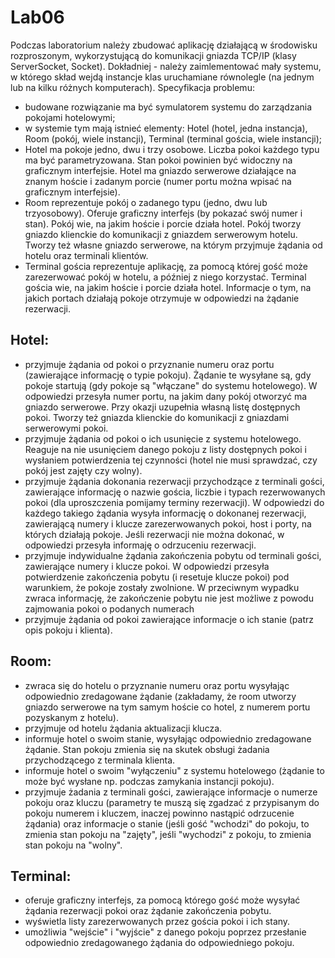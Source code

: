 # Lab06
Podczas laboratorium należy zbudować aplikację działającą w środowisku rozproszonym, wykorzystującą do komunikacji gniazda TCP/IP (klasy ServerSocket, Socket). Dokładniej - należy zaimlementować mały systemu, w którego skład wejdą instancje klas uruchamiane równolegle (na jednym lub na kilku różnych komputerach).
Specyfikacja problemu:

- budowane rozwiązanie ma być symulatorem systemu do zarządzania pokojami hotelowymi;
- w systemie tym mają istnieć elementy: Hotel (hotel, jedna instancja), Room (pokój, wiele instancji), Terminal (terminal gościa, wiele instancji);
- Hotel ma pokoje jedno, dwu i trzy osobowe. Liczba pokoi każdego typu ma być parametryzowana. Stan pokoi powinien być widoczny na graficznym interfejsie. Hotel ma gniazdo serwerowe działające na znanym hoście i zadanym porcie (numer portu można wpisać na graficznym interfejsie).
- Room reprezentuje pokój o zadanego typu (jedno, dwu lub trzyosobowy). Oferuje graficzny interfejs (by pokazać swój numer i stan). Pokój wie, na jakim hoście i porcie działa hotel. Pokój tworzy gniazdo klienckie do komunikacji z gniazdem serwerowym hotelu. Tworzy też własne gniazdo serwerowe, na którym przyjmuje żądania od hotelu oraz terminali klientów.
- Terminal gościa reprezentuje aplikację, za pomocą której gość może zarezerwować pokój w hotelu, a później z niego korzystać. Terminal gościa wie, na jakim hoście i porcie działa hotel. Informacje o tym, na jakich portach działają pokoje otrzymuje w odpowiedzi na żądanie rezerwacji.
## Hotel:
 - przyjmuje żądania od pokoi o przyznanie numeru oraz portu (zawierające informację o typie pokoju). Żądanie te wysyłane są, gdy pokoje startują (gdy pokoje są "włączane" do systemu hotelowego). W odpowiedzi przesyła numer portu, na jakim dany pokój otworzyć ma gniazdo serwerowe. Przy okazji uzupełnia własną listę dostępnych pokoi. Tworzy też gniazda klienckie do komunikacji z gniazdami serwerowymi pokoi.
 - przyjmuje żądania od pokoi o ich usunięcie z systemu hotelowego. Reaguje na nie usunięciem danego pokoju z listy dostępnych pokoi i wysłaniem potwierdzenia tej czynności (hotel nie musi sprawdzać, czy pokój jest zajęty czy wolny).
 - przyjmuje żądania dokonania rezerwacji przychodzące z terminali gości, zawierające informację o nazwie gościa, liczbie i typach rezerwowanych pokoi (dla uproszczenia pomijamy terminy rezerwacji). W odpowiedzi do każdego takiego żądania wysyła informację o dokonanej rezerwacji, zawierającą numery i klucze zarezerwowanych pokoi, host i porty, na których działają pokoje. Jeśli rezerwacji nie można dokonać, w odpowiedzi przesyła informaję o odrzuceniu rezerwacji.
 - przyjmuje indywidualne żądania zakończenia pobytu od terminali gości, zawierające numery i klucze pokoi. W odpowiedzi przesyła potwierdzenie zakończenia pobytu (i resetuje klucze pokoi) pod warunkiem, że pokoje zostały zwolnione. W przeciwnym wypadku zwraca informację, że zakończenie pobytu nie jest możliwe z powodu zajmowania pokoi o podanych numerach
 - przyjmuje żądania od pokoi zawierające informacje o ich stanie (patrz opis pokoju i klienta).
## Room:
 - zwraca się do hotelu o przyznanie numeru oraz portu wysyłając odpowiednio zredagowane żądanie (zakładamy, że room utworzy gniazdo serwerowe na tym samym hoście co hotel, z numerem portu pozyskanym z hotelu).
 - przyjmuje od hotelu żądania aktualizacji klucza.
 - informuje hotel o swoim stanie, wysyłając odpowiednio zredagowane żądanie. Stan pokoju zmienia się na skutek obsługi żadania przychodzącego z terminala klienta.
 - informuje hotel o swoim "wyłączeniu" z systemu hotelowego (żądanie to może być wysłane np. podczas zamykania instancji pokoju).
 - przyjmuje żadania z terminali gości, zawierające informacje o numerze pokoju oraz kluczu (parametry te muszą się zgadzać z przypisanym do pokoju numerem i kluczem, inaczej powinno nastąpić odrzucenie żądania) oraz informacje o stanie (jeśli gość "wchodzi" do pokoju, to zmienia stan pokoju na "zajęty", jeśli "wychodzi" z pokoju, to zmienia stan pokoju na "wolny".
  
 ## Terminal:
 - oferuje graficzny interfejs, za pomocą którego gość może wysyłać żądania rezerwacji pokoi oraz żądanie zakończenia pobytu.
 - wyświetla listy zarezerwowanych przez gościa pokoi i ich stany.
 - umożliwia "wejście" i "wyjście" z danego pokoju poprzez przesłanie odpowiednio zredagowanego żądania do odpowiedniego pokoju.

